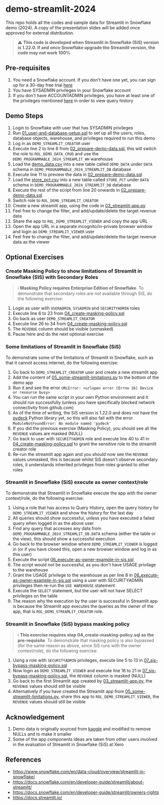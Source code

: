# demo-streamlit-2024
This repo holds all the codes and sample data for Streamlit in Snowflake demo (2024). A copy of the presentation slides will be added once approved for external distribution.
> ⚠️ **This code is developed when Streamlit in Snowflake (SiS) version is 1.22.0. If and once Snowflake upgrade the Streamlit version, the code may not work 100%**.

## Pre-requisites
1. You need a Snowflake account. If you don't have one yet, you can sign up for a 30-day free trial [here](https://signup.snowflake.com/)
2. You have SYSADMIN privileges in your Snowflake account
3. If you don't have ACCOUNTADMIN privileges, you have at least one of the privileges mentioned [here](https://docs.snowflake.com/en/user-guide/ui-snowsight-activity#privileges-required-to-view-query-history) in order to view query history

## Demo Steps
1. Login to Snowflake with user that has SYSADMIN privileges
2. Run [01_user-and-database-setup.sql](https://github.com/ignatiusw/demo-streamlit-2024/blob/main/script/01_user-and-database-setup.sql) to set up all the users, roles, database objects, warehouse, and privileges required to run this demo
3. Log in as `DEMO_STREAMLIT_CREATOR` user
4. Execute line 2 to line 6 from [02_prepare-demo-data.sql](https://github.com/ignatiusw/demo-streamlit-2024/blob/main/script/02_prepare-demo-data.sql#L2-L6), this will switch the role to `ROL_DEMO_DATA_CRUD` and use the `DEMO_PROGRAMMABLE_2024_STREAMLIT_WH` warehouse
5. Load the [demo_data.csv](https://raw.githubusercontent.com/ignatiusw/demo-streamlit-2024/main/data/demo_data.csv) into a new table called `DEMO_DATA` under `DATA` schema in `DEMO_PROGRAMMABLE_2024_STREAMLIT_DB` database
6. Execute line 11 to preview the data in [02_prepare-demo-data.sql](https://github.com/ignatiusw/demo-streamlit-2024/blob/main/script/02_prepare-demo-data.sql#L11)
7. Load the [store_pct.csv](https://raw.githubusercontent.com/ignatiusw/demo-streamlit-2024/main/data/store_pct.csv) into a new table called `STORE_PCT` under `DATA` schema in `DEMO_PROGRAMMABLE_2024_STREAMLIT_DB` database
8. Execute the rest of the script from line 20 onwards in [02_prepare-demo-data.sql](https://github.com/ignatiusw/demo-streamlit-2024/blob/main/script/02_prepare-demo-data.sql#L20)
9. Switch role to `ROL_DEMO_STREAMLIT_CREATOR`
10. Create a new streamlit app, using the code in [03_streamlit-app.py](https://github.com/ignatiusw/demo-streamlit-2024/blob/main/script/03_streamlit-app.py)
11. Feel free to change the filter, and add/update/delete the target revenue data
12. Share the app to `ROL_DEMO_STREAMLIT_VIEWER` and copy the app URL
13. Open the app URL in a separate incognito/in-private browser window and login as `DEMO_STREAMLIT_VIEWER` user
14. Feel free to change the filter, and add/update/delete the target revenue data as the viewer

## Optional Exercises

### Create Masking Policy to show limitations of Streamlit in Snowflake (SIS) with Secondary Roles
> ℹ️ **Masking Policy requires Enterprise Edition of Snowflake**.
To demonstrate that secondary roles are not available through SiS, do the following exercise:
1. Login as user with `USERADMIN`, `SYSADMIN` and `SECURITYADMIN` roles
2. Execute line 6 to 23 from [04_create-masking-policy.sql](https://github.com/ignatiusw/demo-streamlit-2024/blob/main/script/04_create-masking-policy.sql#L6-L23)
3. Go back as user `DEMO_STREAMLIT_CREATOR`
4. Execute line 26 to 34 from [04_create-masking-policy.sql](https://github.com/ignatiusw/demo-streamlit-2024/blob/main/script/04_create-masking-policy.sql#L26-L34)
5. The `REVENUE` column should be visible (unmasked)
6. Pause here and do the next optional exercise

### Some limitations of Streamlit in Snowflake (SiS)
To demonstrate some of the limitations of Streamlit in Snowflake, such as that it cannot access internet, do the following exercise:
1. Go back to `DEMO_STREAMLIT_CREATOR` user and create a new streamlit app
2. Add the content of [05_some-streamlit-limitations.py](https://github.com/ignatiusw/demo-streamlit-2024/blob/main/script/05_some-streamlit-limitations.py) to the bottom of the demo app
3. Run it and see the error `URLError: <urlopen error [Errno 16] Device or resource busy>`
4. You can run the same script in your own Python environment and it should run successfully (unless you have specifically blocked network connectivity from github.com)
5. As of the time of writing, the SiS version is 1.22.0 and does not have the [pydeck](https://pypi.org/project/pydeck/) Python library yet, so this will also fail with the error `ModuleNotFoundError: No module named 'pydeck'`
6. If you did the previous exercise (Masking Policy), you should see all the `REVENUE` values are masked (NULL)
7. Go back to user with `SECURITYADMIN` role and execute line 40 to 41 in [04_create-masking-policy.sql](https://github.com/ignatiusw/demo-streamlit-2024/blob/main/script/04_create-masking-policy.sql#L40-L41) to grant the sensitive role to the streamlit creator role
8. Re-run the streamlit app again and you should now see the `REVENUE` values unmasked, this is because whilst SiS doesn't observe secondary roles, it understands inherited privileges from roles granted to other roles

### Streamlit in Snowflake (SiS) execute as owner context/role
To demonstrate that Streamlit in Snowflake execute the app with the owner context/role, do the following exercise:
1. Using a role that has access to Query History, open the query history for `DEMO_STREAMLIT_VIEWER` and show the history for the last day
2. All queries should show successful, unless you have executed a failed query when logged in as the above user
3. Find any query that accesses any data from `DEMO_PROGRAMMABLE_2024_STREAMLIT_DB.DATA` schema (either the table or the view), this should show a successful execution
4. Go back to the browser window where `DEMO_STREAMLIT_VIEWER` is logged in (or if you have closed this, open a new browser window and log in as this user)
5. Execute the script [06_execute-as-owner-example-in-sis.sql](https://github.com/ignatiusw/demo-streamlit-2024/blob/main/script/06_execute-as-owner-example-in-sis.sql)
6. The script would not be successful, as you don't have USAGE privilage to the warehouse
7. Grant the USAGE privilege to the warehouse as per line 8 in [06_execute-as-owner-example-in-sis.sql](https://github.com/ignatiusw/demo-streamlit-2024/blob/main/script/06_execute-as-owner-example-in-sis.sql#L8) using a user with SECURITYADMIN privileges then re-run the `USE WAREHOUSE` statement
8. Execute the `SELECT` statement, but the user will not have SELECT privileges on the table
9. The reason why the execution by the user is successful in Streamlit app is because the Streamlit app executes the queries as the owner of the app, that is `ROL_DEMO_STREAMLIT_CREATOR` role.

### Streamlit in Snowflake (SiS) bypass masking policy
> ℹ️ **This exercise requires step 04_create-masking-policy.sql as the pre-requisite**.
To demonstrate that masking policy is also bypassed (for the same reason as above, since SiS runs with the owner context/role), do the following exercise:
1. Using a role with `SECURITYADMIN` privileges, execute line 5 to 13 in [07_sis-bypass-masking-policy.sql](https://github.com/ignatiusw/demo-streamlit-2024/blob/main/script/07_sis-bypass-masking-policy.sql#L5-L13)
2. Now login as `DEMO_STREAMLIT_VIEWER` and execute line 16 to 21 in [07_sis-bypass-masking-policy.sql](https://github.com/ignatiusw/demo-streamlit-2024/blob/main/script/07_sis-bypass-masking-policy.sql#L16-L21), the `REVENUE` column is masked (NULL)
3. Go back to the first Streamlit app created by [03_streamlit-app.py](https://github.com/ignatiusw/demo-streamlit-2024/blob/main/script/03_streamlit-app.py), the `REVENUE` values should still be visible
4. Alternatively if you have created the Streamlit app from [05_some-streamlit-limitations.py](https://github.com/ignatiusw/demo-streamlit-2024/blob/main/script/05_some-streamlit-limitations.py), share this app to `ROL_DEMO_STREAMLIT_VIEWER`, the `REVENUE` values should still be visible

## Acknowledgement
1. Demo data is originally sourced from [kaggle](https://www.kaggle.com/datasets/ankitab18/coles-supermarket-sales?resource=download) and modified to remove NULLs and to make it smaller
2. Some of the app components ideas are taken from other users involved in the evaluation of Streamlit in Snowflake (SiS) at Xero

## References
* https://www.snowflake.com/en/data-cloud/overview/streamlit-in-snowflake/
* https://docs.snowflake.com/en/developer-guide/streamlit/about-streamlit/
* https://docs.snowflake.com/en/developer-guide/streamlit/owners-rights
* https://docs.streamlit.io/
